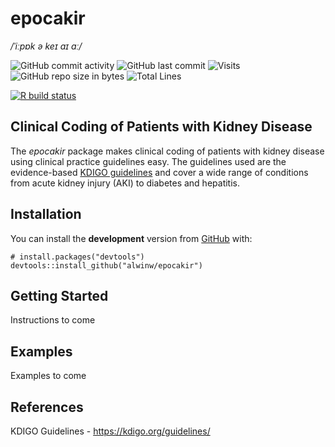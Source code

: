 
<!-- README.md is generated from README.Rmd. Please edit that file -->

epocakir
========

*/ˈiːpɒk ə keɪ aɪ ɑː/*

<!-- badges: start -->

![GitHub commit
activity](https://img.shields.io/github/commit-activity/m/alwinw/epocakir)
![GitHub last
commit](https://img.shields.io/github/last-commit/alwinw/epocakir)
![Visits](https://badges.pufler.dev/visits/alwinw/epocakir?&label=visits)
![GitHub repo size in
bytes](https://img.shields.io/github/repo-size/alwinw/epocakir) ![Total
Lines](https://img.shields.io/tokei/lines/github/alwinw/epocakir)

<!-- [![Codecov test coverage](https://codecov.io/gh/alwinw/epocakir/branch/master/graph/badge.svg)](https://codecov.io/gh/alwinw/epocakir?branch=master) -->

[![R build
status](https://github.com/alwinw/epocakir/workflows/R-CMD-check/badge.svg)](https://github.com/alwinw/epocakir/actions)
<!-- badges: end -->

Clinical Coding of Patients with Kidney Disease
-----------------------------------------------

The *epocakir* package makes clinical coding of patients with kidney
disease using clinical practice guidelines easy. The guidelines used are
the evidence-based [KDIGO guidelines](https://kdigo.org/guidelines/) and
cover a wide range of conditions from acute kidney injury (AKI) to
diabetes and hepatitis.

Installation
------------

<!-- CRAN
You can install the **releas** version from [CRAN](https://CRAN.R-project.org) with:

``` r
install.packages("epocakir")
```
-->

You can install the **development** version from
[GitHub](https://github.com/) with:

    # install.packages("devtools")
    devtools::install_github("alwinw/epocakir")

Getting Started
---------------

Instructions to come

Examples
--------

Examples to come

References
----------

KDIGO Guidelines -
<a href="https://kdigo.org/guidelines/" class="uri">https://kdigo.org/guidelines/</a>
